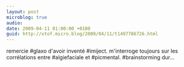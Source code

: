```yaml
---
layout: post
microblog: true
audio: 
date: 2009-04-11 01:00:00 +0100
guid: http://xtof.micro.blog/2009/04/11/t1497786726.html
---
```

remercie #glaxo d'avoir inventé #imiject. m'interroge toujours sur les corrélations entre #algiefaciale et #picmental. #brainstorming dur...
